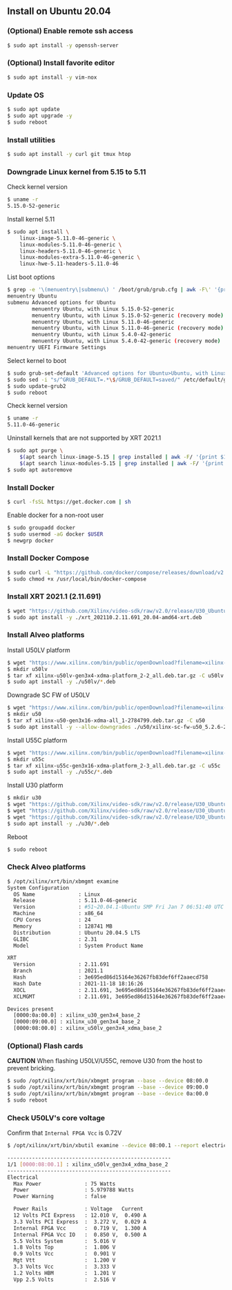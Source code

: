 ## Install on Ubuntu 20.04

### (Optional) Enable remote ssh access
```bash
$ sudo apt install -y openssh-server
```

### (Optional) Install favorite editor
```bash
$ sudo apt install -y vim-nox
```

### Update OS
```bash
$ sudo apt update
$ sudo apt upgrade -y
$ sudo reboot
```

### Install utilities
```bash
$ sudo apt install -y curl git tmux htop
```

### Downgrade Linux kernel from 5.15 to 5.11
Check kernel version
```bash
$ uname -r
5.15.0-52-generic
```

Install kernel 5.11
```bash
$ sudo apt install \
    linux-image-5.11.0-46-generic \
    linux-modules-5.11.0-46-generic \
    linux-headers-5.11.0-46-generic \
    linux-modules-extra-5.11.0-46-generic \
    linux-hwe-5.11-headers-5.11.0-46
```

List boot options
```bash
$ grep -e '\(menuentry\|submenu\) ' /boot/grub/grub.cfg | awk -F\' '{print $1 $2}'
menuentry Ubuntu
submenu Advanced options for Ubuntu
        menuentry Ubuntu, with Linux 5.15.0-52-generic
        menuentry Ubuntu, with Linux 5.15.0-52-generic (recovery mode)
        menuentry Ubuntu, with Linux 5.11.0-46-generic
        menuentry Ubuntu, with Linux 5.11.0-46-generic (recovery mode)
        menuentry Ubuntu, with Linux 5.4.0-42-generic
        menuentry Ubuntu, with Linux 5.4.0-42-generic (recovery mode)
menuentry UEFI Firmware Settings
```

Select kernel to boot
```bash
$ sudo grub-set-default 'Advanced options for Ubuntu>Ubuntu, with Linux 5.11.0-46-generic'
$ sudo sed -i "s/^GRUB_DEFAULT=.*\$/GRUB_DEFAULT=saved/" /etc/default/grub
$ sudo update-grub2
$ sudo reboot
```

Check kernel version
```bash
$ uname -r
5.11.0-46-generic
```

Uninstall kernels that are not supported by XRT 2021.1
```bash
$ sudo apt purge \
    $(apt search linux-image-5.15 | grep installed | awk -F/ '{print $1}') \
    $(apt search linux-modules-5.15 | grep installed | awk -F/ '{print $1}')
$ sudo apt autoremove
```

### Install Docker
```bash
$ curl -fsSL https://get.docker.com | sh
```
Enable docker for a non-root user
```bash
$ sudo groupadd docker
$ sudo usermod -aG docker $USER
$ newgrp docker
```

### Install Docker Compose
```bash
$ sudo curl -L "https://github.com/docker/compose/releases/download/v2.16.0/docker-compose-$(uname -s)-$(uname -m)" -o /usr/local/bin/docker-compose
$ sudo chmod +x /usr/local/bin/docker-compose
```

### Install XRT 2021.1 (2.11.691)
```bash
$ wget "https://github.com/Xilinx/video-sdk/raw/v2.0/release/U30_Ubuntu_20.04_v2.0/xrt_202110.2.11.691_20.04-amd64-xrt.deb" -O xrt_202110.2.11.691_20.04-amd64-xrt.deb
$ sudo apt install -y ./xrt_202110.2.11.691_20.04-amd64-xrt.deb
```

### Install Alveo platforms
Install U50LV platform
```bash
$ wget "https://www.xilinx.com/bin/public/openDownload?filename=xilinx-u50lv-gen3x4-xdma-platform_2-2_all.deb.tar.gz" -O xilinx-u50lv-gen3x4-xdma-platform_2-2_all.deb.tar.gz
$ mkdir u50lv
$ tar xf xilinx-u50lv-gen3x4-xdma-platform_2-2_all.deb.tar.gz -C u50lv
$ sudo apt install -y ./u50lv/*.deb
```
Downgrade SC FW of U50LV
```bash
$ wget "https://www.xilinx.com/bin/public/openDownload?filename=xilinx-u50-gen3x16-xdma-all_1-2784799.deb.tar.gz" -O xilinx-u50-gen3x16-xdma-all_1-2784799.deb.tar.gz
$ mkdir u50
$ tar xf xilinx-u50-gen3x16-xdma-all_1-2784799.deb.tar.gz -C u50
$ sudo apt install -y --allow-downgrades ./u50/xilinx-sc-fw-u50_5.2.6-2.eef518f_all.deb
```

Install U55C platform
```bash
$ wget "https://www.xilinx.com/bin/public/openDownload?filename=xilinx-u55c-gen3x16-xdma-platform_2-3_all.deb.tar.gz" -O xilinx-u55c-gen3x16-xdma-platform_2-3_all.deb.tar.gz
$ mkdir u55c
$ tar xf xilinx-u55c-gen3x16-xdma-platform_2-3_all.deb.tar.gz -C u55c
$ sudo apt install -y ./u55c/*.deb
```

Install U30 platform
```bash
$ mkdir u30
$ wget "https://github.com/Xilinx/video-sdk/raw/v2.0/release/U30_Ubuntu_20.04_v2.0/raptor_packages/xilinx-sc-fw-u30_6.3.8-1.cd35f69_all.deb" -O u30/xilinx-sc-fw-u30_6.3.8-1.cd35f69_all.deb
$ wget "https://github.com/Xilinx/video-sdk/raw/v2.0/release/U30_Ubuntu_20.04_v2.0/raptor_packages/xilinx-u30-gen3x4-base_2-3391496_all.deb" -O u30/xilinx-u30-gen3x4-base_2-3391496_all.deb
$ wget "https://github.com/Xilinx/video-sdk/raw/v2.0/release/U30_Ubuntu_20.04_v2.0/raptor_packages/xilinx-u30-gen3x4-validate_2-3380610_all.deb" -O u30/xilinx-u30-gen3x4-validate_2-3380610_all.deb
$ sudo apt install -y ./u30/*.deb
```
Reboot
```bash
$ sudo reboot
```

### Check Alveo platforms
```bash
$ /opt/xilinx/xrt/bin/xbmgmt examine
System Configuration
  OS Name              : Linux
  Release              : 5.11.0-46-generic
  Version              : #51~20.04.1-Ubuntu SMP Fri Jan 7 06:51:40 UTC 2022
  Machine              : x86_64
  CPU Cores            : 24
  Memory               : 128741 MB
  Distribution         : Ubuntu 20.04.5 LTS
  GLIBC                : 2.31
  Model                : System Product Name

XRT
  Version              : 2.11.691
  Branch               : 2021.1
  Hash                 : 3e695ed86d15164e36267fb83def6ff2aaecd758
  Hash Date            : 2021-11-18 18:16:26
  XOCL                 : 2.11.691, 3e695ed86d15164e36267fb83def6ff2aaecd758
  XCLMGMT              : 2.11.691, 3e695ed86d15164e36267fb83def6ff2aaecd758

Devices present
  [0000:0a:00.0] : xilinx_u30_gen3x4_base_2
  [0000:09:00.0] : xilinx_u30_gen3x4_base_2
  [0000:08:00.0] : xilinx_u50lv_gen3x4_xdma_base_2
```

### (Optional) Flash cards
**CAUTION** When flashing U50LV/U55C, remove U30 from the host to prevent bricking.

```bash
$ sudo /opt/xilinx/xrt/bin/xbmgmt program --base --device 08:00.0
$ sudo /opt/xilinx/xrt/bin/xbmgmt program --base --device 09:00.0
$ sudo /opt/xilinx/xrt/bin/xbmgmt program --base --device 0a:00.0
$ sudo reboot
```

### Check U50LV's core voltage
Confirm that `Internal FPGA Vcc` is 0.72V
```bash
$ /opt/xilinx/xrt/bin/xbutil examine --device 08:00.1 --report electrical

-----------------------------------------------------
1/1 [0000:08:00.1] : xilinx_u50lv_gen3x4_xdma_base_2
-----------------------------------------------------
Electrical
  Max Power              : 75 Watts
  Power                  : 5.979788 Watts
  Power Warning          : false

  Power Rails            : Voltage   Current
  12 Volts PCI Express   : 12.010 V,  0.490 A
  3.3 Volts PCI Express  :  3.272 V,  0.029 A
  Internal FPGA Vcc      :  0.719 V,  1.300 A
  Internal FPGA Vcc IO   :  0.850 V,  0.500 A
  5.5 Volts System       :  5.016 V
  1.8 Volts Top          :  1.806 V
  0.9 Volts Vcc          :  0.901 V
  Mgt Vtt                :  1.200 V
  3.3 Volts Vcc          :  3.333 V
  1.2 Volts HBM          :  1.201 V
  Vpp 2.5 Volts          :  2.516 V
```
